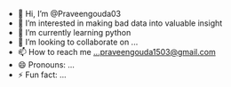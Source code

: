 - 👋 Hi, I’m @Praveengouda03
- 👀 I’m interested in making bad data into valuable insight
- 🌱 I’m currently learning python
- 💞️ I’m looking to collaborate on ...
- 📫 How to reach me ...praveengouda1503@gmail.com
- 😄 Pronouns: ...
- ⚡ Fun fact: ...

<!---
Praveengouda03/Praveengouda03 is a ✨ special ✨ repository because its `README.md` (this file) appears on your GitHub profile.
You can click the Preview link to take a look at your changes.
--->
